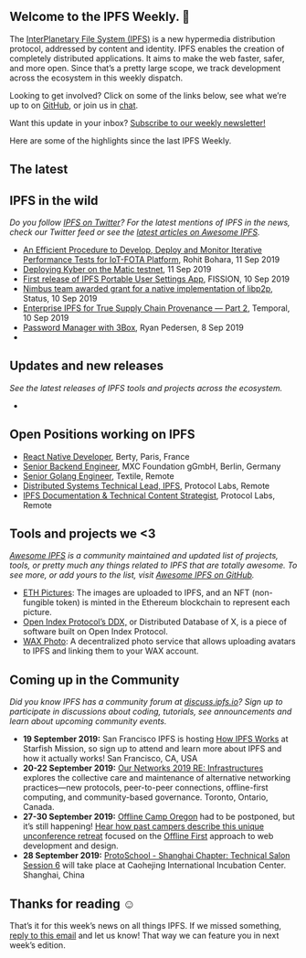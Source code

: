 ## Welcome to the IPFS Weekly. 👋

The [InterPlanetary File System (IPFS)](https://ipfs.io/) is a new hypermedia distribution protocol, addressed by content and identity. IPFS enables the creation of completely distributed applications. It aims to make the web faster, safer, and more open. Since that’s a pretty large scope, we track development across the ecosystem in this weekly dispatch.

Looking to get involved? Click on some of the links below, see what we’re up to on [GitHub](https://github.com/ipfs), or join us in [chat](https://riot.im/app/#/room/#ipfs:matrix.org).
 
Want this update in your inbox? [Subscribe to our weekly newsletter!](https://tinyletter.com/ipfsnewsletter)

Here are some of the highlights since the last IPFS Weekly.

## The latest

### 

### 


## IPFS in the wild
*Do you follow [IPFS on Twitter](https://twitter.com/IPFSbot)? For the latest mentions of IPFS in the news, check our Twitter feed or see the [latest articles on Awesome IPFS](https://awesome.ipfs.io/articles/).* 

+ [An Efficient Procedure to Develop, Deploy and Monitor Iterative Performance Tests for IoT-FOTA Platform](https://www.asvin.io/news/an-efficient-procedure-to-develop-deploy-and-monitor-iterative-performance-tests-for-iot-fota-platform/), Rohit Bohara, 11 Sep 2019
+ [Deploying Kyber on the Matic testnet](https://medium.com/@batatsar/deploying-kyber-on-the-matic-testnet-8d1bc49ffc41), 11 Sep 2019
+ [First release of IPFS Portable User Settings App](https://blog.fission.codes/ipfs-user-settings-app/), FISSION, 10 Sep 2019
+ [Nimbus team awarded grant for a native implementation of libp2p](https://our.status.im/nimbus-team-awarded-grant-for-a-native-implementation-of-libp2p/), Status, 10 Sep 2019
+ [Enterprise IPFS for True Supply Chain Provenance — Part 2](https://medium.com/temporal-cloud/enterprise-ipfs-for-true-supply-chain-provenance-part-2-e18b07f20b80), Temporal, 10 Sep 2019
+ [Password Manager with 3Box](https://medium.com/@ryanpedersen42/password-manager-with-3box-b6d6decf9fd1), Ryan Pedersen, 8 Sep 2019
+ 


## Updates and new releases
*See the latest releases of IPFS tools and projects across the ecosystem.*

+ 


## Open Positions working on IPFS

+ [React Native Developer](https://berty.tech/jobs/react-native-developer/), Berty, Paris, France
+ [Senior Backend Engineer](https://www.golangprojects.com/golang-go-job-dcr-Senior-Backend-Engineer-Berlin-MXC-Foundation-gGmbH.html), MXC Foundation gGmbH, Berlin, Germany
+ [Senior Golang Engineer](https://www.golangprojects.com/golang-go-job-def-Senior-Golang-Engineer-Remote-Textile.html), Textile, Remote
+ [Distributed Systems Technical Lead, IPFS](https://jobs.lever.co/protocol/9283f9b0-de64-4e1f-a221-5d02b0202198), Protocol Labs, Remote
+ [IPFS Documentation & Technical Content Strategist](https://jobs.lever.co/protocol/e7db2c84-afd7-44a4-9a27-449c751d8289), Protocol Labs, Remote


## Tools and projects we <3
*[Awesome IPFS](https://awesome.ipfs.io/) is a community maintained and updated list of projects, tools, or pretty much any things related to IPFS that are totally awesome. To see more, or add yours to the list, visit [Awesome IPFS on GitHub](https://github.com/ipfs/awesome-ipfs).* 

+ [ETH Pictures](https://eth.pictures/): The images are uploaded to IPFS, and an NFT (non-fungible token) is minted in the Ethereum blockchain to represent each picture.
+ [Open Index Protocol’s DDX,](https://www.youtube.com/watch?v=AR8O0vnYQxs&feature=youtu.be) or Distributed Database of X, is a piece of software built on Open Index Protocol.
+ [WAX Photo](https://photo.wax.gg/): A decentralized photo service that allows uploading avatars to IPFS and linking them to your WAX account.


## Coming up in the Community
*Did you know IPFS has a community forum at [discuss.ipfs.io](https://discuss.ipfs.io/)? Sign up to participate in discussions about coding, tutorials, see announcements and learn about upcoming community events.*


+ **19 September 2019:** San Francisco IPFS is hosting [How IPFS Works](https://www.meetup.com/San-Francisco-IPFS/events/264171146/) at Starfish Mission, so sign up to attend and learn more about IPFS and how it actually works! San Francisco, CA, USA
+ **20-22 September 2019:** [Our Networks 2019 RE: Infrastructures](https://ournetworks.ca/) explores the collective care and maintenance of alternative networking practices—new protocols, peer-to-peer connections, offline-first computing, and community-based governance. Toronto, Ontario, Canada.
+ **27-30 September 2019:** [Offline Camp Oregon](http://offlinefirst.org/camp) had to be postponed, but it’s still happening! [Hear how past campers describe this unique unconference retreat](https://youtu.be/FNtpPW_7H1k) focused on the [Offline First](http://offlinefirst.org/) approach to web development and design.
+ **28 September 2019:** [ProtoSchool - Shanghai Chapter: Technical Salon Session 6](https://www.meetup.com/Shanghai-Decentralized-Systems-Meetup-Group/events/264683729/) will take place at Caohejing International Incubation Center. Shanghai, China 


## Thanks for reading ☺️

That’s it for this week’s news on all things IPFS. If we missed something, [reply to this email](mailto:newsletter@ipfs.io) and let us know! That way we can feature you in next week’s edition. 
